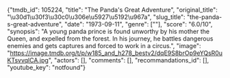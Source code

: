 {"tmdb_id": 105224, "title": "The Panda's Great Adventure", "original_title": "\u30d1\u30f3\u30c0\u306e\u5927\u5192\u967a", "slug_title": "the-panda-s-great-adventure", "date": "1973-09-11", "genre": [""], "score": "6.0/10", "synopsis": "A young panda prince is found unworthy by his mother the Queen, and expelled from the forest. In his journey, he battles dangerous enemies and gets captures and forced to work in a circus.", "image": "https://image.tmdb.org/t/p/w185_and_h278_bestv2/dqE9S8brOp9eYQsR0uKTsvvqlCA.jpg", "actors": [], "comments": [], "recommandations_id": [], "youtube_key": "notfound"}